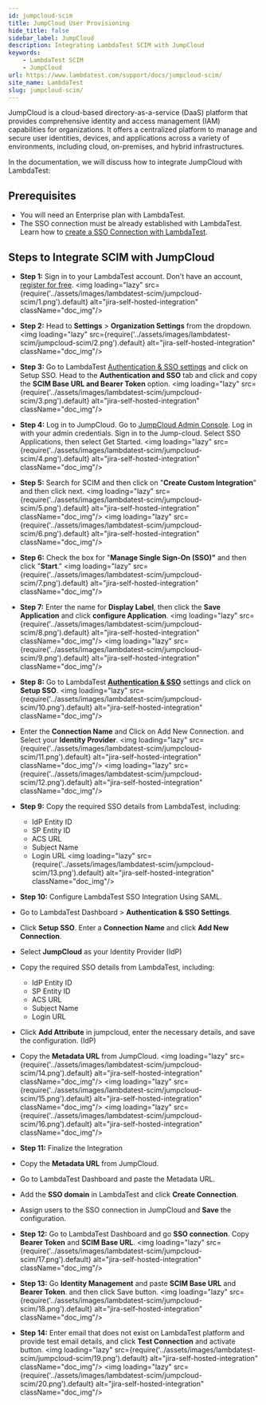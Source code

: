 ```yaml
---
id: jumpcloud-scim
title: JumpCloud User Provisioning
hide_title: false
sidebar_label: JumpCloud 
description: Integrating LambdaTest SCIM with JumpCloud
keywords:
    - LambdaTest SCIM
    - JumpCloud
url: https://www.lambdatest.com/support/docs/jumpcloud-scim/
site_name: LambdaTest
slug: jumpcloud-scim/
---
```


<script type="application/ld+json"
      dangerouslySetInnerHTML={{ __html: JSON.stringify({
       "@context": "https://schema.org",
        "@type": "BreadcrumbList",
        "itemListElement": [{
          "@type": "ListItem",
          "position": 1,
          "name": "LambdaTest",
          "item": "https://www.lambdatest.com"
        },{
          "@type": "ListItem",
          "position": 2,
          "name": "Support",
          "item": "https://www.lambdatest.com/support/docs/"
        },{
          "@type": "ListItem",
          "position": 3,
          "name": "Scim",
          "item": "https://www.lambdatest.com/support/docs/jumpcloud-scim/"
        }]
      })
    }}
></script>
JumpCloud is a cloud-based directory-as-a-service (DaaS) platform that provides comprehensive identity and access management (IAM) capabilities for organizations. It offers a centralized platform to manage and secure user identities, devices, and applications across a variety of environments, including cloud, on-premises, and hybrid infrastructures.

In the documentation, we will discuss how to integrate JumpCloud with LambdaTest:

## Prerequisites​
- You will need an Enterprise plan with LambdaTest.
- The SSO connection must be already established with LambdaTest. Learn how to [create a SSO Connection with LambdaTest](https://www.lambdatest.com/support/docs/lambdatest-sso-self-serve/).

## Steps to Integrate SCIM with JumpCloud

- **Step 1:** Sign in to your LambdaTest account. Don't have an account, [register for free](https://accounts.lambdatest.com/register).
  <img loading="lazy" src={require('../assets/images/lambdatest-scim/jumpcloud-scim/1.png').default} alt="jira-self-hosted-integration"  className="doc_img"/> 

- **Step 2:** Head to **Settings** > **Organization Settings** from the dropdown.
  <img loading="lazy" src={require('../assets/images/lambdatest-scim/jumpcloud-scim/2.png').default} alt="jira-self-hosted-integration"  className="doc_img"/> 

- **Step 3:** Go to LambdaTest [Authentication & SSO settings](https://accounts.lambdatest.com/auth/sso) and click on Setup SSO. Head to the **Authentication and SSO** tab and click and copy the **SCIM Base URL and Bearer Token** option.
  <img loading="lazy" src={require('../assets/images/lambdatest-scim/jumpcloud-scim/3.png').default} alt="jira-self-hosted-integration"  className="doc_img"/> 

- **Step 4:** Log in to JumpCloud. Go to [JumpCloud Admin Console](https://console.jumpcloud.com/login/admin). Log in with your admin credentials. Sign in to the Jump-cloud. Select SSO Applications, then select Get Started.
  <img loading="lazy" src={require('../assets/images/lambdatest-scim/jumpcloud-scim/4.png').default} alt="jira-self-hosted-integration"  className="doc_img"/> 

- **Step 5:** Search for SCIM and then click on "**Create Custom Integration**" and then click next.
  <img loading="lazy" src={require('../assets/images/lambdatest-scim/jumpcloud-scim/5.png').default} alt="jira-self-hosted-integration"  className="doc_img"/> 
  <img loading="lazy" src={require('../assets/images/lambdatest-scim/jumpcloud-scim/6.png').default} alt="jira-self-hosted-integration"  className="doc_img"/> 

- **Step 6:** Check the box for "**Manage Single Sign-On (SSO)"** and then click "**Start**."
  <img loading="lazy" src={require('../assets/images/lambdatest-scim/jumpcloud-scim/7.png').default} alt="jira-self-hosted-integration"  className="doc_img"/> 

- **Step 7:** Enter the name for **Display Label**, then click the **Save Application** and click  **configure Application**.
  <img loading="lazy" src={require('../assets/images/lambdatest-scim/jumpcloud-scim/8.png').default} alt="jira-self-hosted-integration"  className="doc_img"/> 
  <img loading="lazy" src={require('../assets/images/lambdatest-scim/jumpcloud-scim/9.png').default} alt="jira-self-hosted-integration"  className="doc_img"/> 

- **Step 8:** Go to LambdaTest [**Authentication & SSO**](https://accounts.lambdatest.com/auth/sso) settings and click on **Setup SSO**.
  <img loading="lazy" src={require('../assets/images/lambdatest-scim/jumpcloud-scim/10.png').default} alt="jira-self-hosted-integration"  className="doc_img"/> 

- Enter the **Connection Name** and Click on Add New Connection. and Select your **Identity Provider**.
  <img loading="lazy" src={require('../assets/images/lambdatest-scim/jumpcloud-scim/11.png').default} alt="jira-self-hosted-integration"  className="doc_img"/> 
  <img loading="lazy" src={require('../assets/images/lambdatest-scim/jumpcloud-scim/12.png').default} alt="jira-self-hosted-integration"  className="doc_img"/>

- **Step 9:** Copy the required SSO details from LambdaTest, including:
  - IdP Entity ID
  - SP  Entity ID
  - ACS URL
  - Subject Name
  - Login URL
  <img loading="lazy" src={require('../assets/images/lambdatest-scim/jumpcloud-scim/13.png').default} alt="jira-self-hosted-integration"  className="doc_img"/> 

- **Step 10:** Configure LambdaTest SSO Integration Using SAML.
- Go to LambdaTest Dashboard > **Authentication & SSO Settings**.
- Click **Setup SSO**. Enter a **Connection Name** and click **Add New Connection**.
- Select **JumpCloud** as your Identity Provider (IdP)
- Copy the required SSO details from LambdaTest, including:
  - IdP Entity ID
  - SP Entity ID
  - ACS URL
  - Subject Name
  - Login URL
- Click **Add Attribute** in jumpcloud, enter the necessary details, and save the configuration. (IdP)
- Copy the **Metadata URL** from JumpCloud.
  <img loading="lazy" src={require('../assets/images/lambdatest-scim/jumpcloud-scim/14.png').default} alt="jira-self-hosted-integration"  className="doc_img"/> 
  <img loading="lazy" src={require('../assets/images/lambdatest-scim/jumpcloud-scim/15.png').default} alt="jira-self-hosted-integration"  className="doc_img"/> 
  <img loading="lazy" src={require('../assets/images/lambdatest-scim/jumpcloud-scim/16.png').default} alt="jira-self-hosted-integration"  className="doc_img"/> 

- **Step 11:** Finalize the Integration
- Copy the **Metadata URL** from JumpCloud.
- Go to LambdaTest Dashboard and paste the Metadata URL.
- Add the **SSO domain** in LambdaTest and click **Create Connection**.
- Assign users to the SSO connection in JumpCloud and **Save** the configuration.

- **Step 12:** Go to LambdaTest Dashboard and go **SSO connection**. Copy **Bearer Token** and **SCIM Base URL**.
  <img loading="lazy" src={require('../assets/images/lambdatest-scim/jumpcloud-scim/17.png').default} alt="jira-self-hosted-integration"  className="doc_img"/> 

- **Step 13:**  Go **Identity Management** and paste **SCIM Base URL** and **Bearer Token**. and then click Save button.
  <img loading="lazy" src={require('../assets/images/lambdatest-scim/jumpcloud-scim/18.png').default} alt="jira-self-hosted-integration"  className="doc_img"/> 

- **Step 14:** Enter email that does not exist on LambdaTest platform and provide test email details, and click **Test Connection** and activate button.
  <img loading="lazy" src={require('../assets/images/lambdatest-scim/jumpcloud-scim/19.png').default} alt="jira-self-hosted-integration"  className="doc_img"/> 
  <img loading="lazy" src={require('../assets/images/lambdatest-scim/jumpcloud-scim/20.png').default} alt="jira-self-hosted-integration"  className="doc_img"/> 
